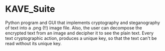 # KAVE_Suite
Python program and GUI that implements cryptography and steganography of text into a .png (!!) image file. Also, the user can decompose the encrypted text from an image and decipher it to see the plain text. Every text cryptographic action, produces a unique key, so that the text can't be read without its unique key.
